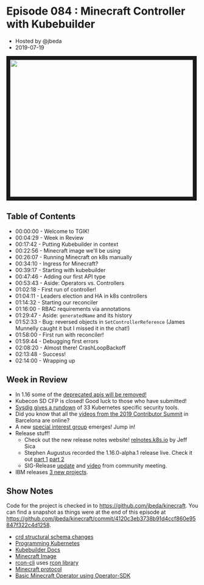 # Episode 084 : Minecraft Controller with Kubebuilder

- Hosted by @jbeda
- 2019-07-19

<!--- Thumbnailed embed of the video, n8Xo_ghCIOSY is the video id from the youtube url --->

<a href="https://www.youtube.com/watch?v=tv-HJuwC4yI
" target="_blank"><img src="http://img.youtube.com/vi/tv-HJuwC4yI/hqdefault.jpg" width="480" height="360" border="10" /></a>

## Table of Contents

- 00:00:00 - Welcome to TGIK!
- 00:04:29 - Week in Review
- 00:17:42 - Putting Kubebuilder in context
- 00:22:56 - Minecraft image we'll be using
- 00:26:07 - Running Minecraft on k8s manually
- 00:34:10 - Ingress for Minecraft?
- 00:39:17 - Starting with kubebuilder
- 00:47:46 - Adding our first API type
- 00:53:43 - Aside: Operators vs. Controllers
- 01:02:18 - First run of controller!
- 01:04:11 - Leaders election and HA in k8s controllers
- 01:14:32 - Starting our reconciler
- 01:16:00 - RBAC requirements via annotations
- 01:29:47 - Aside: `generatedName` and its history
- 01:52:33 - Bug: reversed objects in `SetControllerReference` (James Munnelly caught it but I missed it in the chat!)
- 01:58:00 - First run with reconciler!
- 01:59:44 - Debugging first errors
- 02:08:20 - Almost there! CrashLoopBackoff
- 02:13:48 - Success!
- 02:14:00 - Wrapping up


## Week in Review
- In 1.16 some of the [deprecated apis will be removed!](https://kubernetes.io/blog/2019/07/18/api-deprecations-in-1-16/)
- Kubecon SD CFP is closed! Good luck to those who have submitted!
- [Sysdig gives a rundown](https://sysdig.com/blog/33-kubernetes-security-tools/) of 33 Kubernetes specific security tools.
- Did you know that all the [videos from the 2019 Contributor Summit](https://www.youtube.com/playlist?list=PL69nYSiGNLP2WTJ6P8sQenhf0RY-JqF5L) in Barcelona are online?
- A new [special interest group](https://groups.google.com/forum/#!topic/kubernetes-sig-usability/2reiWMRYapU) emerges! Jump in!
- Release stuff!
    - Check out the new release notes website! [relnotes.k8s.io](https://relnotes.k8s.io/) by Jeff Sica
    - Stephen Augustus recorded the 1.16.0-alpha.1 release live. Check it out [part 1](https://youtu.be/VYhBqBoeAVY) [part 2](https://youtu.be/aOyZGleHGf0)
    - SIG-Release [update](https://docs.google.com/presentation/d/1t-bOgt6IfHW-TrdMfE3oopleSEqRgvECybZTq7GqVHU/edit#slide=id.g401c104a3c_0_0) and [video](https://youtu.be/RWbNg4Wjwpg?t=1337) from community meeting.
- IBM releases [3 new projects](https://developer.ibm.com/blogs/cloud-native-apps-kubernetes-kabanero/).


## Show Notes
Code for the project is checked in to https://github.com/jbeda/kinecraft.  You can find a snapshot as things were at the end of this episode at https://github.com/jbeda/kinecraft/commit/4120c3eb3738b91d4ccf860e95847f322c4d1258.

- [crd structural schema changes](https://kubernetes.io/blog/2019/06/20/crd-structural-schema/)
- [Programming Kubernetes](https://learning.oreilly.com/library/view/programming-kubernetes/9781492047094/)
- [Kubebuilder Docs](https://book.kubebuilder.io/quick-start.html)
- [Minecraft Image](https://github.com/itzg/dockerfiles/tree/master/minecraft-server)
- [rcon-cli](https://github.com/itzg/rcon-cli) uses [rcon library](https://github.com/james4k/rcon)
- [Minecraft protocol](https://wiki.vg/Protocol#Handshake)
- [Basic Minecraft Operator using Operator-SDK](https://github.com/stgarf/minecraft-operator-go)
